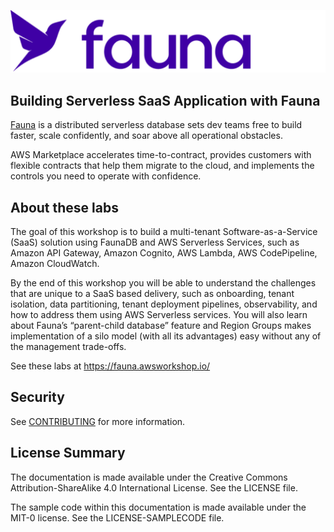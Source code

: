 ![Fauna logo](static/images/fauna-logo.png)

## Building Serverless SaaS Application with Fauna
[Fauna](https://fauna.com/) is a distributed serverless database sets dev teams free to build faster, scale confidently, and soar above all operational obstacles.

AWS Marketplace accelerates time-to-contract, provides customers with flexible contracts that help them migrate to the cloud, and implements the controls you need to operate with confidence.

## About these labs
The goal of this workshop is to build a multi-tenant Software-as-a-Service (SaaS) solution using FaunaDB and AWS Serverless Services, such as Amazon API Gateway, Amazon Cognito, AWS Lambda, AWS CodePipeline, Amazon CloudWatch.

By the end of this workshop you will be able to understand the challenges that are unique to a SaaS based delivery, such as onboarding, tenant isolation, data partitioning, tenant deployment pipelines, observability, and how to address them using AWS Serverless services. You will also learn about Fauna’s “parent-child database” feature and Region Groups makes implementation of a silo model (with all its advantages) easy without any of the management trade-offs.

See these labs at https://fauna.awsworkshop.io/

## Security

See [CONTRIBUTING](CONTRIBUTING.md#security-issue-notifications) for more information.

## License Summary

The documentation is made available under the Creative Commons Attribution-ShareAlike 4.0 International License. See the LICENSE file.

The sample code within this documentation is made available under the MIT-0 license. See the LICENSE-SAMPLECODE file.

